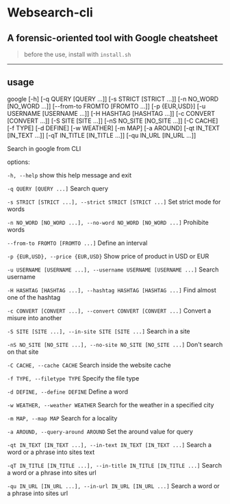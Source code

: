 # Websearch-cli
## A forensic-oriented tool with Google cheatsheet
> before the use, install with `install.sh`
---
## usage
google [-h]
[-q QUERY [QUERY ...]]
[-s STRICT [STRICT ...]]
[-n NO_WORD [NO_WORD ...]]
[--from-to FROMTO [FROMTO ...]]
[-p {EUR,USD}]
[-u USERNAME [USERNAME ...]]
[-H HASHTAG [HASHTAG ...]]
[-c CONVERT [CONVERT ...]]
[-S SITE [SITE ...]]
[-nS NO_SITE [NO_SITE ...]]
[-C CACHE]
[-f TYPE]
[-d DEFINE]
[-w WEATHER]
[-m MAP]
[-a AROUND]
[-qt IN_TEXT [IN_TEXT ...]]
[-qT IN_TITLE [IN_TITLE ...]]
[-qu IN_URL [IN_URL ...]]

Search in google from CLI

options:

  `-h, --help`            show this help message and exit

  `-q QUERY [QUERY ...]`  Search query
  
  `-s STRICT [STRICT ...], --strict STRICT [STRICT ...]` Set strict mode for words

  `-n NO_WORD [NO_WORD ...], --no-word NO_WORD [NO_WORD ...]` Prohibite words

  `--from-to FROMTO [FROMTO ...]` Define an interval

  `-p {EUR,USD}, --price {EUR,USD}` Show price of product in USD or EUR

  `-u USERNAME [USERNAME ...], --username USERNAME [USERNAME ...]` Search username

  `-H HASHTAG [HASHTAG ...], --hashtag HASHTAG [HASHTAG ...]` Find almost one of the hashtag

  `-c CONVERT [CONVERT ...], --convert CONVERT [CONVERT ...]` Convert a misure into another

  `-S SITE [SITE ...], --in-site SITE [SITE ...]` Search in a site

  `-nS NO_SITE [NO_SITE ...], --no-site NO_SITE [NO_SITE ...]` Don't search on that site

  `-C CACHE, --cache CACHE` Search inside the website cache

  `-f TYPE, --filetype TYPE` Specify the file type

  `-d DEFINE, --define DEFINE` Define a word

  `-w WEATHER, --weather WEATHER` Search for the weather in a specified city

  `-m MAP, --map MAP` Search for a locality

  `-a AROUND, --query-around AROUND` Set the around value for query

  `-qt IN_TEXT [IN_TEXT ...], --in-text IN_TEXT [IN_TEXT ...]` Search a word or a phrase into sites text

  `-qT IN_TITLE [IN_TITLE ...], --in-title IN_TITLE [IN_TITLE ...]` Search a word or a phrase into sites url

  `-qu IN_URL [IN_URL ...], --in-url IN_URL [IN_URL ...]` Search a word or a phrase into sites url